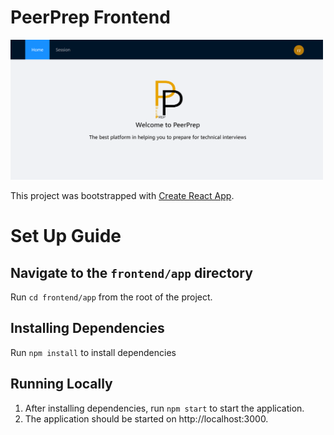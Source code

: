 # PeerPrep Frontend

<p><img src="./images/peerprep.png" width="500"/></p>

This project was bootstrapped with [Create React App](https://github.com/facebook/create-react-app).

# Set Up Guide

## Navigate to the `frontend/app` directory

Run `cd frontend/app` from the root of the project.

## Installing Dependencies

Run `npm install` to install dependencies

## Running Locally

1. After installing dependencies, run `npm start` to start the application.
2. The application should be started on http://localhost:3000.
